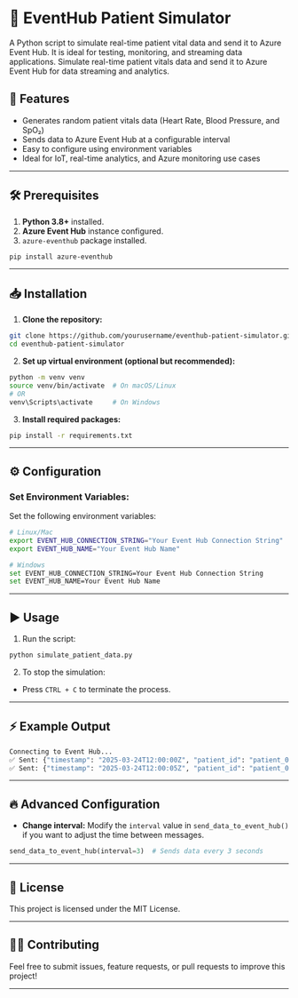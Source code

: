 # 🏥 EventHub Patient Simulator
A Python script to simulate real-time patient vital data and send it to Azure Event Hub. It is ideal for testing, monitoring, and streaming data applications.
Simulate real-time patient vitals data and send it to Azure Event Hub for data streaming and analytics.

## 🚀 Features
- Generates random patient vitals data (Heart Rate, Blood Pressure, and SpO₂)
- Sends data to Azure Event Hub at a configurable interval
- Easy to configure using environment variables
- Ideal for IoT, real-time analytics, and Azure monitoring use cases

---

## 🛠️ Prerequisites

1. **Python 3.8+** installed.  
2. **Azure Event Hub** instance configured.  
3. `azure-eventhub` package installed.  

```bash
pip install azure-eventhub
```

---

## 📥 Installation

1. **Clone the repository:**
```bash
git clone https://github.com/yourusername/eventhub-patient-simulator.git
cd eventhub-patient-simulator
```

2. **Set up virtual environment (optional but recommended):**
```bash
python -m venv venv
source venv/bin/activate  # On macOS/Linux
# OR
venv\Scripts\activate     # On Windows
```

3. **Install required packages:**
```bash
pip install -r requirements.txt
```

---

## ⚙️ Configuration

### Set Environment Variables:
Set the following environment variables:
```bash
# Linux/Mac
export EVENT_HUB_CONNECTION_STRING="Your Event Hub Connection String"
export EVENT_HUB_NAME="Your Event Hub Name"

# Windows
set EVENT_HUB_CONNECTION_STRING=Your Event Hub Connection String
set EVENT_HUB_NAME=Your Event Hub Name
```

---

## ▶️ Usage

1. Run the script:
```bash
python simulate_patient_data.py
```

2. To stop the simulation:
- Press `CTRL + C` to terminate the process.

---

## ⚡ Example Output
```bash
Connecting to Event Hub...
✅ Sent: {"timestamp": "2025-03-24T12:00:00Z", "patient_id": "patient_001", "heart_rate": 75, "systolic_bp": 120, "diastolic_bp": 80, "spo2": 98.5}
✅ Sent: {"timestamp": "2025-03-24T12:00:05Z", "patient_id": "patient_001", "heart_rate": 85, "systolic_bp": 115, "diastolic_bp": 78, "spo2": 99.0}
```

---

## 🔥 Advanced Configuration
- **Change interval:** Modify the `interval` value in `send_data_to_event_hub()` if you want to adjust the time between messages.
```python
send_data_to_event_hub(interval=3)  # Sends data every 3 seconds
```

---

## 📄 License
This project is licensed under the MIT License.

---

## 🧑‍💻 Contributing
Feel free to submit issues, feature requests, or pull requests to improve this project!

---

